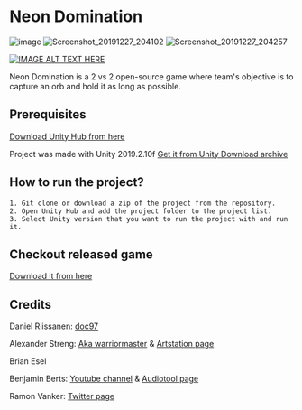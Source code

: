 # Neon Domination

![image](https://user-images.githubusercontent.com/33091666/71528557-0b484c80-28e9-11ea-8f69-f418ae1dfe52.png)
![Screenshot_20191227_204102](https://user-images.githubusercontent.com/33091666/71528589-3df24500-28e9-11ea-9e49-b7fbdb66965f.png)
![Screenshot_20191227_204257](https://user-images.githubusercontent.com/33091666/71528649-814cb380-28e9-11ea-8ba2-2d83244a6837.png)

[![IMAGE ALT TEXT HERE](https://user-images.githubusercontent.com/33091666/71532786-bf53d280-28fd-11ea-9ac5-2ae295f66d5c.png)](https://youtu.be/Sgw0XNiGW9o)

Neon Domination is a 2 vs 2 open-source game where team's objective is to capture an orb and hold it as long as possible.

## Prerequisites

[Download Unity Hub from here](https://unity3d.com/get-unity/download)

Project was made with Unity 2019.2.10f [Get it from Unity Download archive](https://unity3d.com/get-unity/download/archive) 
## How to run the project?

```
1. Git clone or download a zip of the project from the repository.
2. Open Unity Hub and add the project folder to the project list.
3. Select Unity version that you want to run the project with and run it.
```
## Checkout released game 
[Download it from here](https://github.com/doc97/Neon-Domination/releases)

## Credits 

Daniel Riissanen: [doc97](https://github.com/doc97)

Alexander Streng: [Aka warriormaster](https://github.com/warriormaster12) & [Artstation page](https://www.artstation.com/alexstreng)

Brian Esel 

Benjamin Berts: [Youtube channel](https://www.youtube.com/channel/UC2MXS3471odDHXzZkl63pLw) & [Audiotool page](https://www.audiotool.com/user/dj-z3ph1)

Ramon Vanker: [Twitter page](https://twitter.com/BroSkemp?s=20)
